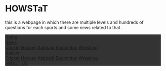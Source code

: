 # HOWSTaT
this is a webpage in which there are multiple levels and hundreds of questions for each sports and some news related to that .
<!DOCTYPE html>
<html>
<head>
<style>
ul {
    list-style-type: none;
    margin: 0;
    padding: 0;
    overflow: hidden;
    background-color: #333;
}

li {
    float: left;
}

li a, .dropbtn {
    display: inline-block;
    color: white;
    text-align: center;
    padding: 14px 16px;
    text-decoration: none;
}

li a:hover, .dropdown:hover .dropbtn {
    background-color: red;
}

li.dropdown {
    display: inline-block;
}

.dropdown-content {
    display: none;
    position: absolute;
    background-color: #f9f9f9;
    min-width: 160px;
    box-shadow: 0px 8px 16px 0px rgba(0,0,0,0.2);
    z-index: 1;
}

.dropdown-content a {
    color: black;
    padding: 12px 16px;
    text-decoration: none;
    display: block;
    text-align: left;
}

.dropdown-content a:hover {background-color: #f1f1f1}

.dropdown:hover .dropdown-content {
    display: block;
}
</style>
</head>
<body>

<ul>
  <li><a href="#home">Home</a></li>
  <li class="dropdown">
    <a href="javascript:void(0)" class="dropbtn">News</a>
    <div class="dropdown-content">
      <a href="#">Cricket</a>
      <a href="#">Hockey</a>
      <a href="#">Kabbadi</a>
      <a href="#">Badminton</a>
      <a href="#">Wrestling</a>
    </div>
    </li>
  
  <li class="dropdown">
    <a href="javascript:void(0)" class="dropbtn">Quizes</a>
    <div class="dropdown-content">
      <a href="index1.html">Cricket</a>
      <a href="index2.html">Hockey</a>
      <a href="index3.html">Kabbadi</a>
      <a href="index4.html">Badminton</a>
      <a href="index.html">Wrestling</a>
    </div>
  </li>
  <li><a href="#">ABOUT US</a></li>
</ul>


</body>
</html>
